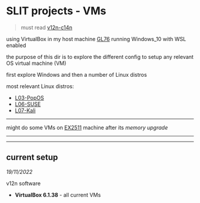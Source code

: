 # SLIT projects - VMs

> must read [v12n-c14n](/SLIT-projects/02-Operating_Systems/_GEN/v12n-c14n.md)


using VirtualBox in my host machine [GL76](/SLIT-projects/01-Tinkering_Devices/_devices/C01-GL76.md) running Windows_10 with WSL enabled

the purpose of this dir is to explore the different config to setup any relevant OS virtual machine (VM)

first explore Windows and then a number of Linux distros

most relevant Linux distros:
- [L03-PopOS](/SLIT-projects/02-Operating_Systems/I-VMs/L03-PopOS/)
- [L06-SUSE](/SLIT-projects/02-Operating_Systems/I-VMs/L06-SUSE/)
- [L07-Kali](/SLIT-projects/02-Operating_Systems/I-VMs/L07-Kali)

---

might do some VMs on [EX2511](/SLIT-projects/01-Tinkering_Devices/_devices/C02-EX2511.md) machine after its *memory upgrade*


---
---

## current setup

*19/11/2022*

v12n software
- **VirtualBox 6.1.38** - all current VMs
